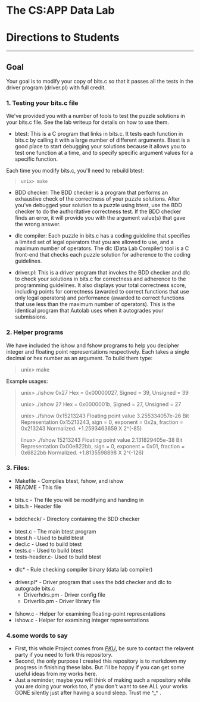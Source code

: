 # The CS:APP Data Lab
# Directions to Students
---
## Goal
Your goal is to modify your copy of bits.c so that it passes all the
tests in the driver program (driver.pl) with full credit.

### 1. Testing your bits.c file

We've provided you with a number of tools to test the puzzle solutions
in your bits.c file. See the lab writeup for details on how to use
them.

* btest: This is a C program that links in bits.c. It tests each
 function in bits.c by calling it with a large number of different
 arguments. Btest is a good place to start debugging your solutions
 because it allows you to test one function at a time, and to specify
 specific argument values for a specific function.

Each time you modify bits.c, you'll need to rebuild btest:

>     unix> make 

* BDD checker: The BDD checker is a program that performs an exhaustive
 check of the correctness of your puzzle solutions. After you've
 debugged your solution to a puzzle using btest, use the BDD checker to
 do the authoritative correctness test. If the BDD checker finds an
 error, it will provide you with the argument value(s) that gave the
 wrong answer.

* dlc compiler: Each puzzle in bits.c has a coding guideline that
specifies a limited set of legal operators that you are allowed to
use, and a maximum number of operators.  The dlc (Data Lab
Compiler) tool is a C front-end that checks each puzzle solution for
adherence to the coding guidelines.

* driver.pl: This is a driver program that invokes the BDD checker and
dlc to check your solutions in bits.c for correctness and adherence to
the programming guidelines. It also displays your total correctness
score, including points for correctness (awarded to correct functions
that use only legal operators) and performance (awarded to correct
functions that use less than the maximum number of operators).	This is
the identical program that Autolab uses when it autogrades your
submissions.

### 2. Helper programs

We have included the ishow and fshow programs to help you decipher
integer and floating point representations respectively. Each takes a
single decimal or hex number as an argument. To build them type:

  >  unix> make

Example usages:

  >  unix> ./ishow 0x27
  >  Hex = 0x00000027,	Signed = 39,	Unsigned = 39
  >
  >  unix> ./ishow 27
  >  Hex = 0x0000001b,	Signed = 27,	Unsigned = 27
  >
  >  unix> ./fshow 0x15213243
  >  Floating point value 3.255334057e-26
  >  Bit Representation 0x15213243, sign = 0, exponent = 0x2a, fraction = 0x213243
  >  Normalized.  +1.2593463659 X 2^(-85)
  >
  >  linux> ./fshow 15213243
  >  Floating point value 2.131829405e-38
  >  Bit Representation 0x00e822bb, sign = 0, exponent = 0x01, fraction = 0x6822bb
  >  Normalized.  +1.8135598898 X 2^(-126)

### 3. Files:
* Makefile	- Compiles btest, fshow, and ishow
* README		- This file<br/><br/>
* bits.c		- The file you will be modifying and handing in
* bits.h		- Header file<br/><br/>
* bddcheck/	- Directory containing the BDD checker<br/><br/>
* btest.c		- The main btest program
* btest.h	- Used to build btest
* decl.c	- Used to build btest
* tests.c       - Used to build btest
* tests-header.c- Used to build btest<br/><br/>
* dlc*		- Rule checking compiler binary (data lab compiler)	 <br/><br/>
* driver.pl*	- Driver program that uses the bdd checker and dlc to autograde bits.c
  * Driverhdrs.pm - Driver config file
  * Driverlib.pm	- Driver library file<br/><br/>
* fshow.c		- Helper for examining floating-point representations
* ishow.c		- Helper for examining integer representations

### 4.some words to say
* First, this whole Project comes from [_PKU_](https://www.pku.edu.cn), be sure to contact the relavent party if you need to fork this repository.
* Second, the only purpose I created this repository is to markdown my progress in finishing these labs. But I'll be happy if you can get some useful ideas from my works here.
* Just a reminder, maybe you will think of making such a repository while you are doing your works too, if you don't want to see ALL your works GONE silently just after having a sound sleep. Trust me \^_^ .